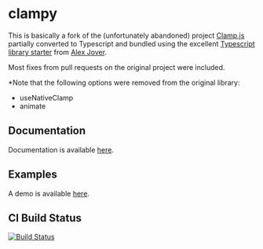 # clampy

This is basically a fork of the (unfortunately abandoned) project [Clamp.js](https://github.com/josephschmitt/Clamp.js) partially converted to Typescript and bundled using the excellent [Typescript library starter](https://github.com/alexjoverm/typescript-library-starter) from [Alex Jover](https://github.com/alexjoverm).

Most fixes from pull requests on the original project were included.

*Note that the following options were removed from the original library:

 - useNativeClamp
 - animate


## Documentation
Documentation is available [here](./dist/docs/).

## Examples
A demo is available [here](./demo/).

## CI Build Status
[![Build Status](https://travis-ci.org/clampy-js/clampy.svg?branch=master)](https://travis-ci.org/clampy-js/clampy)
